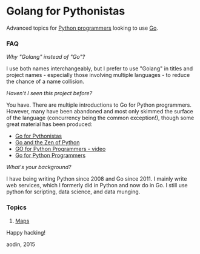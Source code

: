 # Golang for Pythonistas

Advanced topics for [Python programmers](https://www.python.org/) looking to use [Go](http://golang.org/).


### FAQ

*Why "Golang" instead of "Go"?*

I use both names interchangeably, but I prefer to use "Golang" in titles and project names - especially those involving multiple languages - to reduce the chance of a name collision.

*Haven't I seen this project before?*

You have. There are multiple introductions to Go for Python programmers. However, many have been abandoned and most only skimmed the surface of the language (concurrency being the common exception!), though some great material has been produced:

- [Go for Pythonistas](https://talks.golang.org/2013/go4python.slide)
- [Go and the Zen of Python](http://talks.golang.org/2012/zen.slide)
- [GO for Python Programmers - video](https://youtu.be/LPALFhMyVoQ?t=3m9s)
- [Go for Python Programmers](https://golang-for-python-programmers.readthedocs.org/en/latest/)

*What's your background?*

I have being writing Python since 2008 and Go since 2011. I mainly write web services, which I formerly did in Python and now do in Go. I still use python for scripting, data science, and data munging.


### Topics

1. [Maps](golang-maps-for-pythonistas.md)


Happy hacking!

aodin, 2015
